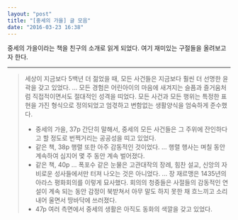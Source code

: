 ```yaml
---
layout: "post"
title: "[중세의 가을] 글 모음"
date: "2016-03-23 16:38"
---
```


중세의 가을이라는 책을 친구의 소개로 읽게 되었다. 여기 재미있는 구절들을 올려보고자 한다.

------

> 세상이 지금보다 5백년 더 젊었을 때, 모든 사건들은 지금보다 훨씬 더 선명한 윤곽을 갖고 있었다. ... 모든 경험은 어린아이의 마음에 새겨지는 슬픔과 즐거움처럼 직접적이면서도 절대적인 성격을 띠었다. 모든 사건과 모든 행위는 특정한 표현을 가진 형식으로 정의되었고 엄겫하고 변함없는 생활양식을 엄숙하게 준수했다.
> - 중세의 가을, 37p
> 간단히 말해서, 중세의 모든 사건들은 그 주위에 잔인하다고 할 정도로 번쩍거리는 공공성을 띠고 있었다.
> - 같은 책, 38p
> 행렬 또한 아주 감동적인 것이었다. ... 행렬 행사는 며칠 동안 계속하여 심지어 몇 주 동안 계속 벌어졌다.
> - 같은 책, 40p
> ... 폭포수 같은 눈물은 고관대작의 장례, 힘찬 설교, 신앙의 자비로운 성사들에서만 터져 나오는 것은 아니었다. ... 장 재르맹은 1435년의 아라스 평화회의를 이렇게 묘사했다. 회의의 청중들은 사절들의 감동적인 연설이 계속 되는 동안 감정이 북받쳐서 아무 말도 하지 못한 채 흐느끼고 소리 내어 울면서 땅바닥에 쓰러졌다.
>  - 47p
> 여러 측면에서 중세의 생활은 아직도 동화의 색깔을 갖고 있었다. 
